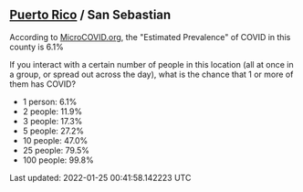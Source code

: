 
## [Puerto Rico](/united-states/puerto-rico) / San Sebastian

According to [MicroCOVID.org](http://microcovid.org),
the "Estimated Prevalence" of COVID in this county is 6.1%

If you interact with a certain number of people in this location
(all at once in a group, or spread out across the day), what is the chance that
1 or more of them has COVID?

- 1 person: 6.1%
- 2 people: 11.9%
- 3 people: 17.3%
- 5 people: 27.2%
- 10 people: 47.0%
- 25 people: 79.5%
- 100 people: 99.8%

Last updated: 2022-01-25 00:41:58.142223 UTC
